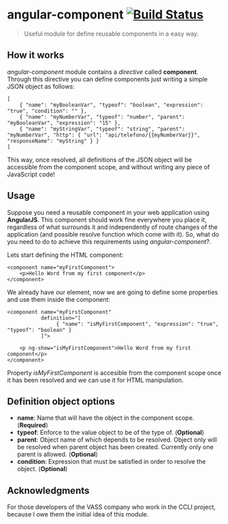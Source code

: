# angular-component [![Build Status](https://travis-ci.org/pablolazaro/angular-component.svg?branch=master)](https://travis-ci.org/pablolazaro/angular-component)

> Useful module for define reusable components in a easy way.

## How it works

*angular-component* module contains a *directive* called **component**. Through this directive you can define components just writing a simple JSON object as follows:

    [
        { "name": "myBooleanVar", "typeof": "boolean", "expression": "true", "condition": "" },
        { "name": "myNumberVar", "typeof": "number", "parent": "myBooleanVar", "expression": "15" },
        { "name": "myStringVar", "typeof": "string", "parent": "myNumberVar", "http": { "url": "api/telefono/{{myNumberVar}}", "responseName": "myString" } }
    ]

This way, once resolved, all definitions of the JSON object will be accessible from the component scope, and without writing any piece of  JavaScript code!

## Usage

Suppose you need a reusable component in your web application using **AngularJS**.
This component should work fine everywhere you place it, regardless of what surrounds it and independently of route changes of the application (and possible resolve function which come with it).
So, what do you need to do to achieve this requirements using *angular-component*?.

Lets start defining the HTML component:

    <component name="myFirstComponent">
        <p>Hello Word from my first component</p>
    </component>

We already have our element, now we are going to define some properties and use them inside the component:

    <component name="myFirstComponent" 
               definition="[
                    { "name": "isMyFirstComponent", "expression": "true", "typeof": "boolean" }
               ]">
               
        <p ng-show="isMyFirstComponent">Hello Word from my first component</p>
    </component>

Property *isMyFirstComponent* is accesible from the component scope once it has been resolved and we can use it for HTML manipulation.

## Definition object options

 - **name**: Name that will have the object in the component scope. (**Required**)
 - **typeof**: Enforce to the value object to be of the type of. (**Optional**)
 - **parent**: Object name of which depends to be resolved. Object only will be resolved when parent object has been created. Currently only one parent is allowed. (**Optional**)
 - **condition**: Expression that must be satisfied in order to resolve the object. (**Optional**)

## Acknowledgments

For those developers of the VASS company who work in the CCLI project, because I owe them the initial idea of this module.
